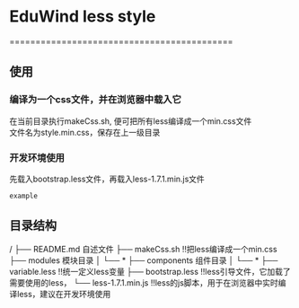 # EduWind less style
===========================================



## 使用
### 编译为一个css文件，并在浏览器中载入它   
在当前目录执行makeCss.sh, 便可把所有less编译成一个min.css文件   
文件名为style.min.css，保存在上一级目录   

### 开发环境使用
先载入bootstrap.less文件，再载入less-1.7.1.min.js文件   
```
example
```


## 目录结构
/
├── README.md                               自述文件
├── makeCss.sh                            !!把less编译成一个min.css
├── modules                                 模块目录
│   └── *
├── components                              组件目录
│   └── *
├── variable.less                         !!统一定义less变量
├── bootstrap.less                        !!less引导文件，它加载了需要使用的less，
└── less-1.7.1.min.js                     !!less的js脚本，用于在浏览器中实时编译less，建议在开发环境使用



##
